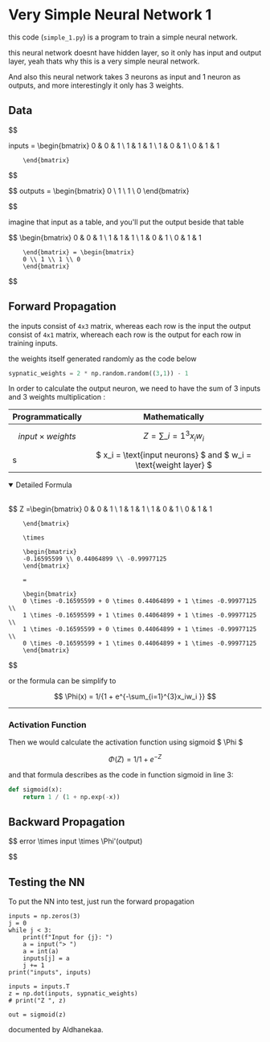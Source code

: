 # Very Simple Neural Network 1

this code (`simple_1.py`) is a program to train a simple neural network.

this neural network doesnt have hidden layer, so it only has input and output layer, yeah thats why this is a very simple neural network.

And also this neural network takes 3 neurons as input and 1 neuron as outputs, and more interestingly it only has 3 weights.

## Data

$$

inputs = \begin{bmatrix}
            0 & 0 & 1 \\
            1 & 1 & 1 \\
            1 & 0 & 1 \\
            0 & 1 & 1

        \end{bmatrix}
$$

$$
outputs = \begin{bmatrix}
        0 \\ 1 \\ 1 \\ 0
        \end{bmatrix}


$$

imagine that input as a table, and you'll put the output beside that table

$$
\begin{bmatrix}
            0 & 0 & 1 \\
            1 & 1 & 1 \\
            1 & 0 & 1 \\
            0 & 1 & 1

        \end{bmatrix} = \begin{bmatrix}
        0 \\ 1 \\ 1 \\ 0
        \end{bmatrix}
$$

## Forward Propagation

the inputs consist of `4x3` matrix, whereas each row is the input
the output consist of `4x1` matrix, whereach each row is the output for each row in training inputs.

the weights itself generated randomly as the code below

```python
sypnatic_weights = 2 * np.random.random((3,1)) - 1
```

In order to calculate the output neuron, we need to have the sum of 3 inputs and 3 weights multiplication :

| Programmatically           |                          Mathematically                          |
| :------------------------- | :--------------------------------------------------------------: |
| $$ input \times weights $$ |                 $$ Z = \sum\_{i=1}^{3}x_iw_i $$                  |
| s                          | $ x_i = \text{input neurons} $ and $ w_i = \text{weight layer} $ |

<details open>
<summary>Detailed Formula</summary>
<br>

$$
    Z =\begin{bmatrix}
            0 & 0 & 1 \\
            1 & 1 & 1 \\
            1 & 0 & 1 \\
            0 & 1 & 1

        \end{bmatrix}

        \times

        \begin{bmatrix}
        -0.16595599 \\ 0.44064899 \\ -0.99977125
        \end{bmatrix}

        =

        \begin{bmatrix}
        0 \times -0.16595599 + 0 \times 0.44064899 + 1 \times -0.99977125 \\
        1 \times -0.16595599 + 1 \times 0.44064899 + 1 \times -0.99977125 \\
        1 \times -0.16595599 + 0 \times 0.44064899 + 1 \times -0.99977125 \\
        0 \times -0.16595599 + 1 \times 0.44064899 + 1 \times -0.99977125
        \end{bmatrix}
$$

or the formula can be simplify to

$$
\Phi(x) = 1/{1 + e^{-\sum_{i=1}^{3}x_iw_i }}
$$

</details>

---

### Activation Function

Then we would calculate the activation function using sigmoid $ \Phi $

$$
\Phi(Z) = 1 / 1 + e^{-Z}
$$

and that formula describes as the code in function sigmoid in line 3:

```python
def sigmoid(x):
    return 1 / (1 + np.exp(-x))
```

## Backward Propagation

$$
error \times input \times \Phi'(output)


$$

## Testing the NN

To put the NN into test, just run the forward propagation

```
inputs = np.zeros(3)
j = 0
while j < 3:
    print(f"Input for {j}: ")
    a = input("> ")
    a = int(a)
    inputs[j] = a
    j += 1
print("inputs", inputs)

inputs = inputs.T
z = np.dot(inputs, sypnatic_weights)
# print("Z ", z)

out = sigmoid(z)
```

documented by Aldhanekaa.
